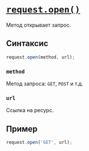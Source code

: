 # [`request.open()`](../index.md)

Метод открывает запрос.

## Синтаксис

```js
request.open(method, url);
```

### `method`

Метод запроса: `GET`, `POST` и т.д.

### `url`

Ссылка на ресурс.

## Пример

```js
request.open('GET', url);
```
